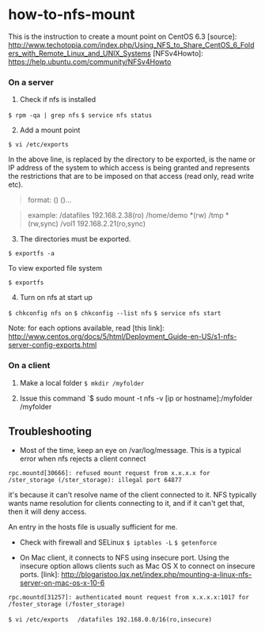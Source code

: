 how-to-nfs-mount
================

This is the instruction to create a mount point on CentOS 6.3
[source]: http://www.techotopia.com/index.php/Using_NFS_to_Share_CentOS_6_Folders_with_Remote_Linux_and_UNIX_Systems
[NFSv4Howto]: https://help.ubuntu.com/community/NFSv4Howto

### On a server

1. Check if nfs is installed

  `$ rpm -qa | grep nfs`
  `$ service nfs status`

2. Add a mount point 

  `$ vi /etc/exports`

  In the above line, <export> is replaced by the directory to be exported, <host1> is the name or IP address of the system to which access is being granted and <options> represents the restrictions that are to be imposed on that access (read only, read write etc). 
  
  > format: <export> <host1>(<options>) <host2>(<options>)...

  > example: 
  > /datafiles 192.168.2.38(ro)
  > /home/demo *(rw)
  > /tmp       *(rw,sync)
  > /vol1      192.168.2.21(ro,sync)


3. The directories must be exported.

  `$ exportfs -a`

  To view exported file system

  `$ exportfs`

4. Turn on nfs at start up  

  `$ chkconfig nfs on`
  `$ chkconfig --list nfs`
  `$ service nfs start`

Note: for each options available, read [this link]: http://www.centos.org/docs/5/html/Deployment_Guide-en-US/s1-nfs-server-config-exports.html

### On a client

1. Make a local folder
  `$ mkdir /myfolder`

2. Issue this command 
  `$ sudo mount -t nfs -v [ip or hostname]:/myfolder /myfolder


Troubleshooting
---------------

* Most of the time, keep an eye on /var/log/message. This is a typical error when nfs rejects a client connect

 `rpc.mountd[30666]: refused mount request from x.x.x.x for /ster_storage (/ster_storage): illegal port 64877`

  it's because it can't resolve name of the client connected to it. NFS typically wants name resolution for 
  clients connecting to it, and if it can't get that, then it will deny access.

An entry in the hosts file is usually sufficient for me.

* Check with firewall and SELinux
  `$ iptables -L`
  `$ getenforce`

* On Mac client, it connects to NFS using insecure port. Using the insecure option allows clients such as Mac OS X to connect on insecure ports.
  [link]: http://blogaristoo.lqx.net/index.php/mounting-a-linux-nfs-server-on-mac-os-x-10-6

`rpc.mountd[31257]: authenticated mount request from x.x.x.x:1017 for /foster_storage (/foster_storage)`

`$ vi /etc/exports`
`  /datafiles 192.168.0.0/16(ro,insecure)`
